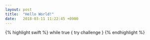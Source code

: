```yaml
---
layout: post
title:  "Hello World!"
date:   2018-03-11 11:22:45 +0900
---
```


{% highlight swift %}
while true {
	try challenge
}
{% endhighlight %}
